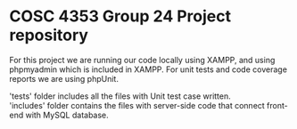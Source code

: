 # COSC 4353 Group 24 Project repository

For this project we are running our code locally using XAMPP, and using phpmyadmin which is included in XAMPP.
For unit tests and code coverage reports we are using phpUnit.

'tests' folder includes all the files with Unit test case written. <br />
'includes' folder contains the files with server-side code that connect front-end with MySQL database.
